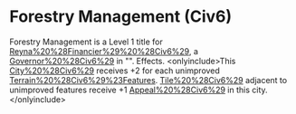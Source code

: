 # Forestry Management (Civ6)

Forestry Management is a Level 1 title for [Reyna%20%28Financier%29%20%28Civ6%29](Reyna), a [Governor%20%28Civ6%29](Governor) in "".
Effects.
&lt;onlyinclude&gt;This [City%20%28Civ6%29](city) receives +2 for each unimproved [Terrain%20%28Civ6%29%23Features](feature). [Tile%20%28Civ6%29](Tiles) adjacent to unimproved features receive +1 [Appeal%20%28Civ6%29](Appeal) in this city.&lt;/onlyinclude&gt;